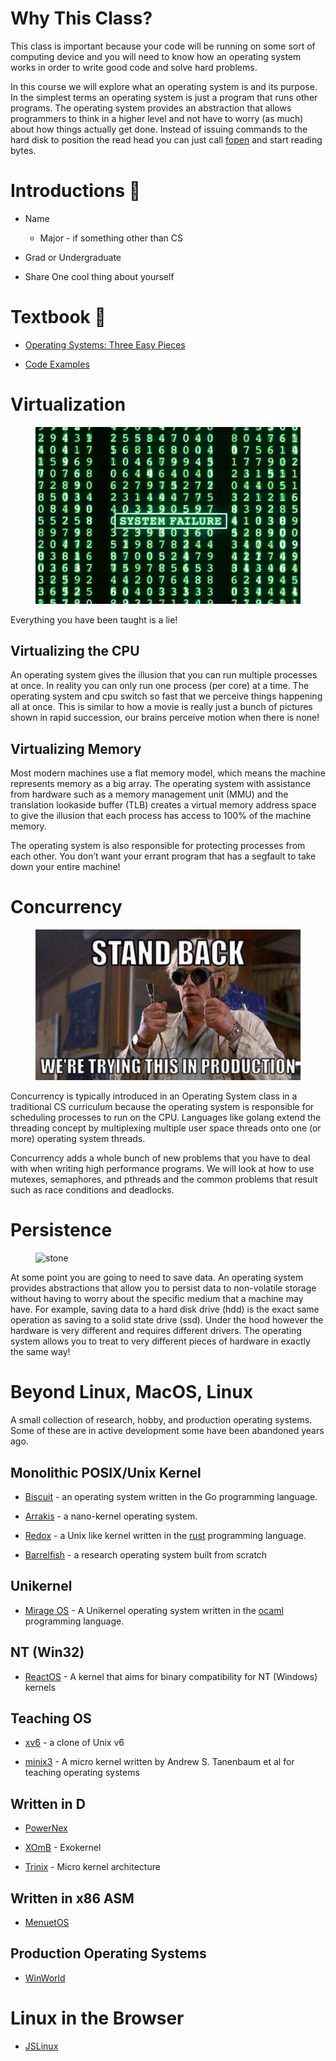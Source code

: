 # Why This Class?

This class is important because your code will be running on some sort
of computing device and you will need to know how an operating system
works in order to write good code and solve hard problems.

In this course we will explore what an operating system is and its
purpose. In the simplest terms an operating system is just a program
that runs other programs. The operating system provides an abstraction
that allows programmers to think in a higher level and not have to worry
(as much) about how things actually get done. Instead of issuing
commands to the hard disk to position the read head you can just call
[fopen](https://www.cplusplus.com/reference/cstdio/fopen/) and start
reading bytes.

# Introductions 👋

-   Name

    -   Major - if something other than CS

-   Grad or Undergraduate

-   Share One cool thing about yourself

# Textbook 📔

-   [Operating Systems: Three Easy
    Pieces](https://pages.cs.wisc.edu/~remzi/OSTEP/)

-   [Code Examples](https://github.com/shanep/ostep-code)

# Virtualization

<figure>
<img src="images/matrix.webp" alt="matrix" />
</figure>

Everything you have been taught is a lie!

## Virtualizing the CPU

An operating system gives the illusion that you can run multiple
processes at once. In reality you can only run one process (per core) at
a time. The operating system and cpu switch so fast that we perceive
things happening all at once. This is similar to how a movie is really
just a bunch of pictures shown in rapid succession, our brains perceive
motion when there is none!

## Virtualizing Memory

Most modern machines use a flat memory model, which means the machine
represents memory as a big array. The operating system with assistance
from hardware such as a memory management unit (MMU) and the translation
lookaside buffer (TLB) creates a virtual memory address space to give
the illusion that each process has access to 100% of the machine memory.

The operating system is also responsible for protecting processes from
each other. You don’t want your errant program that has a segfault to
take down your entire machine!

# Concurrency

<figure>
<img src="images/concurrency.png" alt="production" />
</figure>

Concurrency is typically introduced in an Operating System class in a
traditional CS curriculum because the operating system is responsible
for scheduling processes to run on the CPU. Languages like golang extend
the threading concept by multiplexing multiple user space threads onto
one (or more) operating system threads.

Concurrency adds a whole bunch of new problems that you have to deal
with when writing high performance programs. We will look at how to use
mutexes, semaphores, and pthreads and the common problems that result
such as race conditions and deadlocks.

# Persistence

<figure>
<img src="images/ancient-greek-language.jpg" alt="stone" />
</figure>

At some point you are going to need to save data. An operating system
provides abstractions that allow you to persist data to non-volatile
storage without having to worry about the specific medium that a machine
may have. For example, saving data to a hard disk drive (hdd) is the
exact same operation as saving to a solid state drive (ssd). Under the
hood however the hardware is very different and requires different
drivers. The operating system allows you to treat to very different
pieces of hardware in exactly the same way!

# Beyond Linux, MacOS, Linux

A small collection of research, hobby, and production operating systems.
Some of these are in active development some have been abandoned years
ago.

## Monolithic POSIX/Unix Kernel

-   [Biscuit](https://www.usenix.org/system/files/osdi18-cutler.pdf) -
    an operating system written in the Go programming language.

-   [Arrakis](https://arrakis.cs.washington.edu/) - a nano-kernel
    operating system.

-   [Redox](https://www.redox-os.org/) - a Unix like kernel written in
    the [rust](https://www.rust-lang.org/) programming language.

-   [Barrelfish](http://www.barrelfish.org/) - a research operating
    system built from scratch

## Unikernel

-   [Mirage OS](https://mirage.io/) - A Unikernel operating system
    written in the [ocaml](https://ocaml.org/) programming language.

## NT (Win32)

-   [ReactOS](https://reactos.org/) - A kernel that aims for binary
    compatibility for NT (Windows) kernels

## Teaching OS

-   [xv6](https://pdos.csail.mit.edu/6.828/2014/xv6/book-rev8.pdf) - a
    clone of Unix v6

-   [minix3](https://www.minix3.org/) - A micro kernel written by
    Andrew S. Tanenbaum et al for teaching operating systems

## Written in D

-   [PowerNex](https://github.com/PowerNex/PowerNex)

-   [XOmB](https://github.com/xomboverlord/xomb/tree/unborn) - Exokernel

-   [Trinix](https://github.com/Rikarin/Trinix) - Micro kernel
    architecture

## Written in x86 ASM

-   [MenuetOS](http://menuetos.net/)

## Production Operating Systems

-   [WinWorld](https://winworldpc.com/library/operating-systems)

# Linux in the Browser

-   [JSLinux](https://bellard.org/jslinux/index.html)
